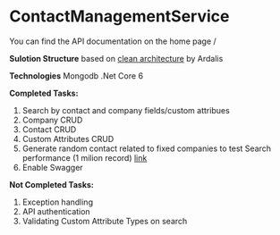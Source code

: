 # ContactManagementService
You can find the API documentation on the home page /

**Sulotion Structure** based on [clean architecture](https://github.com/ardalis/CleanArchitecture/) by Ardalis

**Technologies**
Mongodb
.Net Core 6

**Completed Tasks:**
1. Search by contact and company fields/custom attribues
2. Company CRUD
3. Contact CRUD
4. Custom Attributes CRUD
6. Generate random contact related to fixed companies to test Search performance (1 milion record) [link](https://github.com/Radwan-gh/ContactManagementService/blob/main/Generate%20Contacts%20with%20random%20data.js)
7. Enable Swagger

**Not Completed Tasks:**
1. Exception handling
2. API authentication
3. Validating Custom Attribute Types on search
